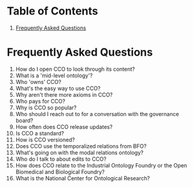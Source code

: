 
# Table of Contents

1.  [Frequently Asked Questions](#org13d0b6f)


<a id="org13d0b6f"></a>

# Frequently Asked Questions

1.  How do I open CCO to look through its content?
2.  What is a 'mid-level ontology'?
3.  Who 'owns' CCO?
4.  What's the easy way to use CCO?
5.  Why aren't there more axioms in CCO?
6.  Who pays for CCO?
7.  Why is CCO so popular?
8.  Who should I reach out to for a conversation with the governance board?
9.  How often does CCO release updates?
10. Is CCO a standard?
11. How is CCO versioned?
12. Does CCO use the temporalized relations from BFO?
13. What's going on with the modal relations ontology?
14. Who do I talk to about edits to CCO?
15. How does CCO relate to the Industrial Ontology Foundry or the Open Biomedical and Biological Foundry?
16. What is the National Center for Ontological Research?


